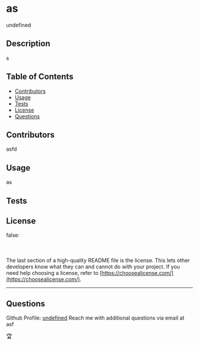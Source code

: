 # as

  undefined
  ## Description
  s
  
  ## Table of Contents

  - [Contributors](#contributors)
  - [Usage](#usage)
  - [Tests](#tests)
  - [License](#license)
  - [Questions](#questions)
  
  
  ## Contributors
  asfd

  ## Usage
  as

  ## Tests
  
  
  ## License
  
  false: <br /><br /><br /><br />
  The last section of a high-quality README file is the license. This lets other developers know what they can and cannot do with your project. If you need help choosing a license, refer to [https://choosealicense.com/](https://choosealicense.com/).
  
  ---
  ## Questions
  Github Profile: [undefined](https://github.com/undefined)
  Reach me with additional questions via email at asf

  🏆 
